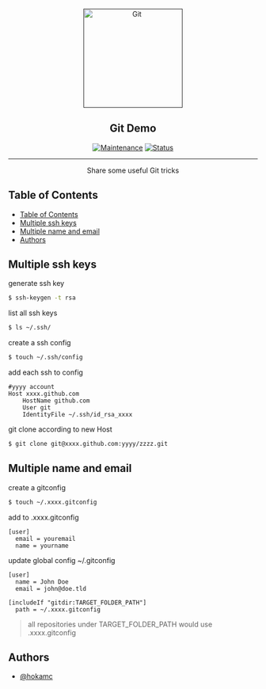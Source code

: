<p align="center">
  <a href="" rel="noopener">
 <img src="https://upload.wikimedia.org/wikipedia/commons/thumb/e/e0/Git-logo.svg/1024px-Git-logo.svg.png"  width="200" alt="Git"></a>
</p>
<h2 align="center">Git Demo</h2>

<div align="center">

[![Maintenance](https://img.shields.io/badge/Maintained%3F-yes-green.svg)]()
[![Status](https://img.shields.io/badge/status-active-success.svg)]()

</div>

---

<p align="center"> Share some useful Git tricks
    <br> 
</p>

## Table of Contents

- [Table of Contents](#table-of-contents)
- [Multiple ssh keys](#multiple-ssh-keys)
- [Multiple name and email](#multiple-name-and-email)
- [Authors](#authors)

## Multiple ssh keys

generate ssh key
```bash
$ ssh-keygen -t rsa
```
list all ssh keys
```bash
$ ls ~/.ssh/
```
create a ssh config
```bash
$ touch ~/.ssh/config
```
add each ssh to config
```
#yyyy account
Host xxxx.github.com
	HostName github.com
	User git
	IdentityFile ~/.ssh/id_rsa_xxxx
```
git clone according to new Host
```bash
$ git clone git@xxxx.github.com:yyyy/zzzz.git
```

## Multiple name and email

create a gitconfig
```bash
$ touch ~/.xxxx.gitconfig
```
add to .xxxx.gitconfig
```
[user]
  email = youremail
  name = yourname
```
update global config ~/.gitconfig
```
[user]
  name = John Doe
  email = john@doe.tld

[includeIf "gitdir:TARGET_FOLDER_PATH"]
  path = ~/.xxxx.gitconfig
```
> all repositories under TARGET_FOLDER_PATH would use .xxxx.gitconfig



## Authors

- [@hokamc](https://github.com/hokamc)

